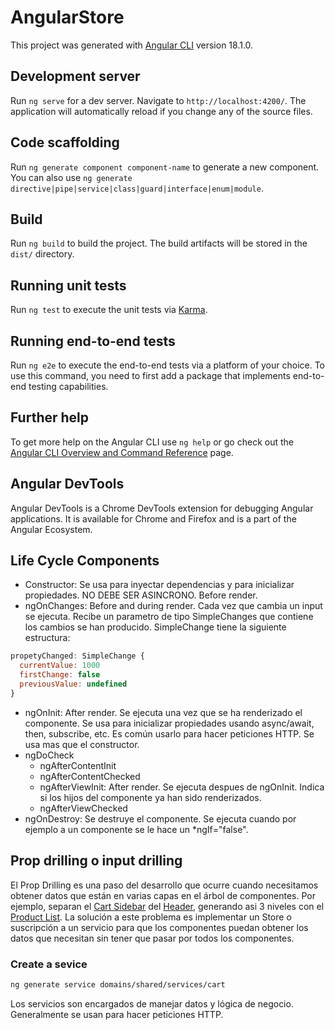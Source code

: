 # AngularStore

This project was generated with [Angular CLI](https://github.com/angular/angular-cli) version 18.1.0.

## Development server

Run `ng serve` for a dev server. Navigate to `http://localhost:4200/`. The application will automatically reload if you change any of the source files.

## Code scaffolding

Run `ng generate component component-name` to generate a new component. You can also use `ng generate directive|pipe|service|class|guard|interface|enum|module`.

## Build

Run `ng build` to build the project. The build artifacts will be stored in the `dist/` directory.

## Running unit tests

Run `ng test` to execute the unit tests via [Karma](https://karma-runner.github.io).

## Running end-to-end tests

Run `ng e2e` to execute the end-to-end tests via a platform of your choice. To use this command, you need to first add a package that implements end-to-end testing capabilities.

## Further help

To get more help on the Angular CLI use `ng help` or go check out the [Angular CLI Overview and Command Reference](https://angular.dev/tools/cli) page.

## Angular DevTools

Angular DevTools is a Chrome DevTools extension for debugging Angular applications. It is available for Chrome and Firefox and is a part of the Angular Ecosystem.

## Life Cycle Components

- Constructor: Se usa para inyectar dependencias y para inicializar propiedades. NO DEBE SER ASINCRONO. Before render.
- ngOnChanges: Before and during render. Cada vez que cambia un input se ejecuta. Recibe un parametro de tipo SimpleChanges que contiene los cambios se han producido. SimpleChange tiene la siguiente estructura:

```javascript
propetyChanged: SimpleChange {
  currentValue: 1000
  firstChange: false
  previousValue: undefined
}
```

- ngOnInit: After render. Se ejecuta una vez que se ha renderizado el componente. Se usa para inicializar propiedades usando async/await, then, subscribe, etc. Es común usarlo para hacer peticiones HTTP. Se usa mas que el constructor.
- ngDoCheck
  - ngAfterContentInit
  - ngAfterContentChecked
  - ngAfterViewInit: After render. Se ejecuta despues de ngOnInit. Indica si los hijos del componente ya han sido renderizados.
  - ngAfterViewChecked
- ngOnDestroy: Se destruye el componente. Se ejecuta cuando por ejemplo a un componente se le hace un *ngIf="false".

## Prop drilling o input drilling

El Prop Drilling es una paso del desarrollo que ocurre cuando necesitamos obtener datos que están en varias capas en el árbol de componentes.
Por ejemplo, separan el [Cart Sidebar](./src/app/domains/shared/components/header/header.component.html) del [Header](./src/app/domains/shared/components/cart-sidebar/cart-sidebar.component.html), generando asi 3 niveles con el [Product List](./src/app/domains/products/pages/list/list.component.html). La solución a este problema es implementar un Store o suscripción a un servicio para que los componentes puedan obtener los datos que necesitan sin tener que pasar por todos los componentes.

### Create a sevice

```bash
ng generate service domains/shared/services/cart
```

Los servicios son encargados de manejar datos y lógica de negocio. Generalmente se usan para hacer peticiones HTTP.
